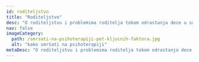 ```yaml
---
id: roditeljstvo
title: "Roditeljstvo"
desc: "O roditeljstvu i problemima roditelja tokom odrastanja dece u savremenom društvu."
nav: false
imageCategory:
  path: /smrsati-na-psihoterapiji-pet-kljucnih-faktora.jpg
  alt: "kako smršati na psihoterapiji"
metaDesc: "O roditeljstvu i problemima roditelja tokom odrastanja dece u savremenom društvu."
---
```


